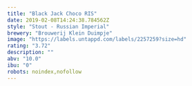 ```yaml
---
title: "Black Jack Choco RIS"
date: 2019-02-08T14:24:38.784562Z
style: "Stout - Russian Imperial"
brewery: "Brouwerij Klein Duimpje"
image: "https://labels.untappd.com/labels/2257259?size=hd"
rating: "3.72"
description: ""
abv: "10.0"
ibu: "0"
robots: noindex,nofollow
---
```

